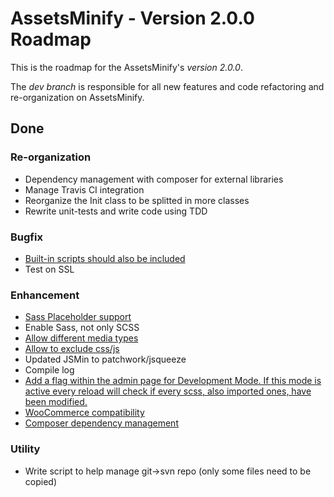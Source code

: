 AssetsMinify - Version 2.0.0 Roadmap
============

This is the roadmap for the AssetsMinify's *version 2.0.0*.

The *dev branch* is responsible for all new features and code refactoring and re-organization on AssetsMinify.


Done
-------------

### Re-organization

- Dependency management with composer for external libraries
- Manage Travis CI integration
- Reorganize the Init class to be splitted in more classes
- Rewrite unit-tests and write code using TDD

### Bugfix

- [Built-in scripts should also be included](https://wordpress.org/support/topic/built-in-scripts-that-should-be-enqueued-in-footer-are-enqueued-in-header)
- Test on SSL

### Enhancement

- [Sass Placeholder support](https://wordpress.org/support/topic/scss-compiler-chokes-on-placeholder-selectors)
- Enable Sass, not only SCSS
- [Allow different media types](https://wordpress.org/support/topic/media-type)
- [Allow to exclude css/js](https://github.com/acarbone/AssetsMinify/issues/21)
- Updated JSMin to patchwork/jsqueeze
- Compile log
- [Add a flag within the admin page for Development Mode. If this mode is active every reload will check if every scss, also imported ones, have been modified.](https://wordpress.org/support/topic/doesnt-detect-change-if-using-manifest-file?replies=1)
- [WooCommerce compatibility](https://github.com/acarbone/AssetsMinify/issues/25)
- [Composer dependency management](https://github.com/acarbone/AssetsMinify/pull/27)

### Utility

- Write script to help manage git->svn repo (only some files need to be copied)